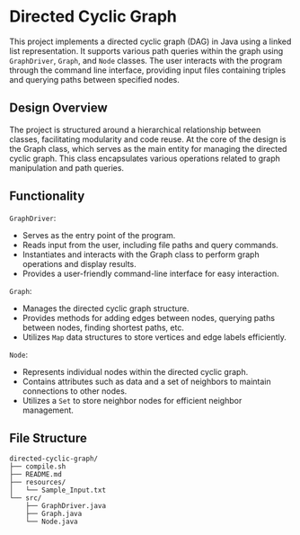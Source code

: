# Directed Cyclic Graph
This project implements a directed cyclic graph (DAG) in Java using a linked list representation. It supports various path queries within the graph using `GraphDriver`, `Graph`, and `Node` classes. The user interacts with the program through the command line interface, providing input files containing triples and querying paths between specified nodes.

## Design Overview
The project is structured around a hierarchical relationship between classes, facilitating modularity and code reuse. At the core of the design is the Graph class, which serves as the main entity for managing the directed cyclic graph. This class encapsulates various operations related to graph manipulation and path queries.

## Functionality
`GraphDriver`:
- Serves as the entry point of the program.
- Reads input from the user, including file paths and query commands.
- Instantiates and interacts with the Graph class to perform graph operations and display results.
- Provides a user-friendly command-line interface for easy interaction.

`Graph`:
- Manages the directed cyclic graph structure.
- Provides methods for adding edges between nodes, querying paths between nodes, finding shortest paths, etc.
- Utilizes `Map` data structures to store vertices and edge labels efficiently.

`Node`:
- Represents individual nodes within the directed cyclic graph.
- Contains attributes such as data and a set of neighbors to maintain connections to other nodes.
- Utilizes a `Set` to store neighbor nodes for efficient neighbor management.

## File Structure
```
directed-cyclic-graph/
├── compile.sh
├── README.md
├── resources/
│   └── Sample_Input.txt
└── src/
    ├── GraphDriver.java
    ├── Graph.java
    └── Node.java
```
